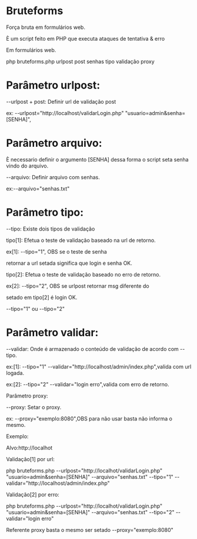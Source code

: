 Bruteforms
==========

Força bruta em formulários web.

È um script feito em PHP que executa ataques de tentativa & erro

Em formulários web.


php bruteforms.php urlpost post senhas tipo validação proxy


Parâmetro urlpost:  
==========
--urlpost + post: Definir url de validação post

ex: --urlpost="http://localhost/validarLogin.php" "usuario=admin&senha=[SENHA]",


Parâmetro arquivo:  
==========
È necessario definir o argumento [SENHA] dessa forma o script seta senha vindo do arquivo.

--arquivo: Definir arquivo com senhas.

ex:--arquivo="senhas.txt"


Parâmetro tipo:
==========
--tipo: Existe dois tipos de validação

tipo[1]: Efetua o teste de validação baseado na url de retorno.

ex[1]: --tipo="1", OBS se o teste de senha

retornar a url setada significa que login e senha OK.


tipo[2]: Efetua o teste de validação baseado no erro de retorno.

ex[2]: --tipo="2", OBS se urlpost retornar msg diferente do

setado em tipo[2] é login OK. 

--tipo="1" ou --tipo="2"
 
 
Parâmetro validar:  
==========
--validar: Onde é armazenado o conteúdo de validação de acordo com --tipo.

ex:[1]: --tipo="1" --validar="http://localhost/admin/index.php",valida com url logada.

ex:[2]: --tipo="2" --validar="login erro",valida com erro de retorno.




Parâmetro proxy: 

--proxy: Setar o proxy.

ex: --proxy="exemplo:8080",OBS para não usar basta não informa o mesmo.
 
 
 
Exemplo:

Alvo:http://localhot



Validação[1] por url:

php bruteforms.php --urlpost="http://localhot/validarLogin.php" "usuario=admin&senha=[SENHA]" --arquivo="senhas.txt"
--tipo="1" --validar="http://localhost/admin/index.php"
 
 
 
Validação[2] por erro:

php bruteforms.php --urlpost="http://localhot/validarLogin.php" "usuario=admin&senha=[SENHA]" --arquivo="senhas.txt" --tipo="2" --validar="login erro"


 
Referente proxy basta o mesmo ser setado --proxy="exemplo:8080"
